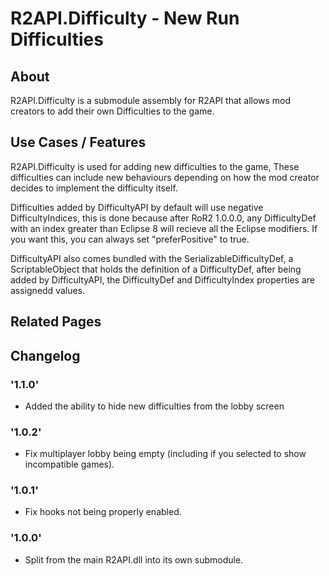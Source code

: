 # R2API.Difficulty - New Run Difficulties

## About

R2API.Difficulty is a submodule assembly for R2API that allows mod creators to add their own Difficulties to the game.

## Use Cases / Features

R2API.Difficulty is used for adding new difficulties to the game, These difficulties can include new behaviours depending on how the mod creator decides to implement the difficulty itself.

Difficulties added by DifficultyAPI by default will use negative DifficultyIndices, this is done because after RoR2 1.0.0.0, any DifficultyDef with an index greater than Eclipse 8 will recieve all the Eclipse modifiers. If you want this, you can always set "preferPositive" to true.

DifficultyAPI also comes bundled with the SerializableDifficultyDef, a ScriptableObject that holds the definition of a DifficultyDef, after being added by DifficultyAPI, the DifficultyDef  and DifficultyIndex properties are assignedd values.

## Related Pages

## Changelog

### '1.1.0'
* Added the ability to hide new difficulties from the lobby screen

### '1.0.2'
* Fix multiplayer lobby being empty (including if you selected to show incompatible games).

### '1.0.1'
* Fix hooks not being properly enabled.

### '1.0.0'
* Split from the main R2API.dll into its own submodule.
